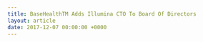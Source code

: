 ```yaml
---
title: BaseHealthTM Adds Illumina CTO To Board Of Directors
layout: article
date: 2017-12-07 00:00:00 +0000
---
```

